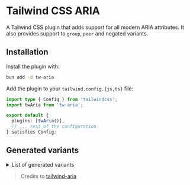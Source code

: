 # Tailwind CSS ARIA

A Tailwind CSS plugin that adds support for all modern ARIA attributes. It also
provides support to `group`, `peer` and negated variants.

## Installation

Install the plugin with:

```sh
bun add -d tw-aria
```

Add the plugin to your `tailwind.config.{js,ts}` file:

```typescript
import type { Config } from 'tailwindcss';
import twAria from 'tw-aria';

export default {
  plugins: [twAria()],
  // ... rest of the configuration
} satisfies Config;
```

## Generated variants

<details>
  <summary>List of generated variants</summary>

| **ARIA Attributes**          | **Group ARIA Attributes**          | **Peer ARIA Attributes**          |
| ---------------------------- | ---------------------------------- | --------------------------------- |
| aria-atomic                  | group-aria-atomic                  | peer-aria-atomic                  |
| aria-autocomplete-both       | group-aria-autocomplete-both       | peer-aria-autocomplete-both       |
| aria-autocomplete-inline     | group-aria-autocomplete-inline     | peer-aria-autocomplete-inline     |
| aria-autocomplete-list       | group-aria-autocomplete-list       | peer-aria-autocomplete-list       |
| aria-busy                    | group-aria-busy                    | peer-aria-busy                    |
| aria-checked                 | group-aria-checked                 | peer-aria-checked                 |
| aria-checked-mixed           | group-aria-checked-mixed           | peer-aria-checked-mixed           |
| aria-current                 | group-aria-current                 | peer-aria-current                 |
| aria-current-date            | group-aria-current-date            | peer-aria-current-date            |
| aria-current-location        | group-aria-current-location        | peer-aria-current-location        |
| aria-current-page            | group-aria-current-page            | peer-aria-current-page            |
| aria-current-step            | group-aria-current-step            | peer-aria-current-step            |
| aria-current-time            | group-aria-current-time            | peer-aria-current-time            |
| aria-disabled                | group-aria-disabled                | peer-aria-disabled                |
| aria-dropeffect-copy         | group-aria-dropeffect-copy         | peer-aria-dropeffect-copy         |
| aria-dropeffect-execute      | group-aria-dropeffect-execute      | peer-aria-dropeffect-execute      |
| aria-dropeffect-link         | group-aria-dropeffect-link         | peer-aria-dropeffect-link         |
| aria-dropeffect-move         | group-aria-dropeffect-move         | peer-aria-dropeffect-move         |
| aria-dropeffect-none         | group-aria-dropeffect-none         | peer-aria-dropeffect-none         |
| aria-dropeffect-popup        | group-aria-dropeffect-popup        | peer-aria-dropeffect-popup        |
| aria-errormessage            | group-aria-errormessage            | peer-aria-errormessage            |
| aria-expanded                | group-aria-expanded                | peer-aria-expanded                |
| aria-grabbed                 | group-aria-grabbed                 | peer-aria-grabbed                 |
| aria-haspopup                | group-aria-haspopup                | peer-aria-haspopup                |
| aria-haspopup-dialog         | group-aria-haspopup-dialog         | peer-aria-haspopup-dialog         |
| aria-haspopup-grid           | group-aria-haspopup-grid           | peer-aria-haspopup-grid           |
| aria-haspopup-listbox        | group-aria-haspopup-listbox        | peer-aria-haspopup-listbox        |
| aria-haspopup-menu           | group-aria-haspopup-menu           | peer-aria-haspopup-menu           |
| aria-haspopup-tree           | group-aria-haspopup-tree           | peer-aria-haspopup-tree           |
| aria-hidden                  | group-aria-hidden                  | peer-aria-hidden                  |
| aria-invalid                 | group-aria-invalid                 | peer-aria-invalid                 |
| aria-invalid-grammar         | group-aria-invalid-grammar         | peer-aria-invalid-grammar         |
| aria-invalid-spelling        | group-aria-invalid-spelling        | peer-aria-invalid-spelling        |
| aria-level-1                 | group-aria-level-1                 | peer-aria-level-1                 |
| aria-level-10                | group-aria-level-10                | peer-aria-level-10                |
| aria-level-2                 | group-aria-level-2                 | peer-aria-level-2                 |
| aria-level-3                 | group-aria-level-3                 | peer-aria-level-3                 |
| aria-level-4                 | group-aria-level-4                 | peer-aria-level-4                 |
| aria-level-5                 | group-aria-level-5                 | peer-aria-level-5                 |
| aria-level-6                 | group-aria-level-6                 | peer-aria-level-6                 |
| aria-level-7                 | group-aria-level-7                 | peer-aria-level-7                 |
| aria-level-8                 | group-aria-level-8                 | peer-aria-level-8                 |
| aria-level-9                 | group-aria-level-9                 | peer-aria-level-9                 |
| aria-live-assertive          | group-aria-live-assertive          | peer-aria-live-assertive          |
| aria-live-off                | group-aria-live-off                | peer-aria-live-off                |
| aria-live-polite             | group-aria-live-polite             | peer-aria-live-polite             |
| aria-multiline               | group-aria-multiline               | peer-aria-multiline               |
| aria-multiselectable         | group-aria-multiselectable         | peer-aria-multiselectable         |
| aria-not-atomic              | group-aria-not-atomic              | peer-aria-not-atomic              |
| aria-not-busy                | group-aria-not-busy                | peer-aria-not-busy                |
| aria-not-checked             | group-aria-not-checked             | peer-aria-not-checked             |
| aria-not-current             | group-aria-not-current             | peer-aria-not-current             |
| aria-not-disabled            | group-aria-not-disabled            | peer-aria-not-disabled            |
| aria-not-expanded            | group-aria-not-expanded            | peer-aria-not-expanded            |
| aria-not-grabbed             | group-aria-not-grabbed             | peer-aria-not-grabbed             |
| aria-not-hidden              | group-aria-not-hidden              | peer-aria-not-hidden              |
| aria-not-invalid             | group-aria-not-invalid             | peer-aria-not-invalid             |
| aria-not-multiline           | group-aria-not-multiline           | peer-aria-not-multiline           |
| aria-not-multiselectable     | group-aria-not-multiselectable     | peer-aria-not-multiselectable     |
| aria-not-pressed             | group-aria-not-pressed             | peer-aria-not-pressed             |
| aria-not-readonly            | group-aria-not-readonly            | peer-aria-not-readonly            |
| aria-not-required            | group-aria-not-required            | peer-aria-not-required            |
| aria-not-selected            | group-aria-not-selected            | peer-aria-not-selected            |
| aria-orientation-horizontal  | group-aria-orientation-horizontal  | peer-aria-orientation-horizontal  |
| aria-orientation-vertical    | group-aria-orientation-vertical    | peer-aria-orientation-vertical    |
| aria-pressed                 | group-aria-pressed                 | peer-aria-pressed                 |
| aria-pressed-mixed           | group-aria-pressed-mixed           | peer-aria-pressed-mixed           |
| aria-readonly                | group-aria-readonly                | peer-aria-readonly                |
| aria-relevant-additions      | group-aria-relevant-additions      | peer-aria-relevant-additions      |
| aria-relevant-additions-text | group-aria-relevant-additions-text | peer-aria-relevant-additions-text |
| aria-relevant-all            | group-aria-relevant-all            | peer-aria-relevant-all            |
| aria-relevant-removals       | group-aria-relevant-removals       | peer-aria-relevant-removals       |
| aria-relevant-text           | group-aria-relevant-text           | peer-aria-relevant-text           |
| aria-required                | group-aria-required                | peer-aria-required                |
| aria-selected                | group-aria-selected                | peer-aria-selected                |
| aria-sort-ascending          | group-aria-sort-ascending          | peer-aria-sort-ascending          |
| aria-sort-descending         | group-aria-sort-descending         | peer-aria-sort-descending         |
| aria-sort-none               | group-aria-sort-none               | peer-aria-sort-none               |
| aria-sort-other              | group-aria-sort-other              | peer-aria-sort-other              |

</details>

> Credits to [tailwind-aria](https://github.com/mellambias/tailwind-aria)
